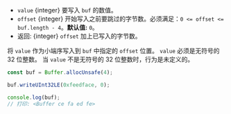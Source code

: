 <!-- YAML
added: v0.5.5
changes:
  - version: v10.0.0
    pr-url: https://github.com/nodejs/node/pull/18395
    description: Removed `noAssert` and no implicit coercion of the offset
                 to `uint32` anymore.
-->

* `value` {integer} 要写入 `buf` 的数值。
* `offset` {integer} 开始写入之前要跳过的字节数。必须满足：`0 <= offset <= buf.length - 4`。**默认值:** `0`。
* 返回: {integer} `offset` 加上已写入的字节数。

将 `value` 作为小端序写入到 `buf` 中指定的 `offset` 位置。
`value` 必须是无符号的 32 位整数。
当 `value` 不是无符号的 32 位整数时，行为是未定义的。

```js
const buf = Buffer.allocUnsafe(4);

buf.writeUInt32LE(0xfeedface, 0);

console.log(buf);
// 打印: <Buffer ce fa ed fe>
```

